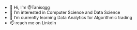 - 👋 Hi, I’m @Tanisqgg
- 👀 I’m interested in Computer Science and Data Science
- 🌱 I’m currently learning Data Analytics for Algorithmic trading
- 📫  reach me on Linkdin

<!---
Tanisqgg/Tanisqgg is a ✨ special ✨ repository because its `README.md` (this file) appears on your GitHub profile.
You can click the Preview link to take a look at your changes.
--->
